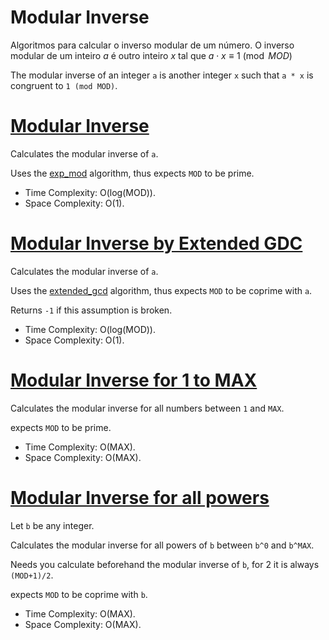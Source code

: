 # Modular Inverse

<!-- DESCRIPTION -->
Algoritmos para calcular o inverso modular de um número. O inverso modular de um inteiro $a$ é outro inteiro $x$ tal que $a \cdot x \equiv 1 \pmod{MOD}$
<!-- DESCRIPTION -->

The modular inverse of an integer `a` is another integer `x` such that `a * x` is congruent to `1 (mod MOD)`.

# [Modular Inverse](modular_inverse.cpp)

Calculates the modular inverse of `a`.

Uses the [exp_mod](/Matemática/Exponenciação%20Modular%20Rápida/exp_mod.cpp) algorithm, thus expects `MOD` to be prime.

* Time Complexity: O(log(MOD)).
* Space Complexity: O(1).

# [Modular Inverse by Extended GDC](modular_inverse_coprime.cpp)

Calculates the modular inverse of `a`.

Uses the [extended_gcd](/Matemática/GCD/extended_gcd.cpp) algorithm, thus expects `MOD` to be coprime with `a`.

Returns `-1` if this assumption is broken.

* Time Complexity: O(log(MOD)).
* Space Complexity: O(1).

# [Modular Inverse for 1 to MAX](modular_inverse_linear.cpp)

Calculates the modular inverse for all numbers between `1` and `MAX`.

expects `MOD` to be prime.

* Time Complexity: O(MAX).
* Space Complexity: O(MAX).

# [Modular Inverse for all powers](modular_inverse_pow.cpp)

Let `b` be any integer.

Calculates the modular inverse for all powers of `b` between `b^0` and `b^MAX`.

Needs you calculate beforehand the modular inverse of `b`, for 2 it is always `(MOD+1)/2`.

expects `MOD` to be coprime with `b`.

* Time Complexity: O(MAX).
* Space Complexity: O(MAX).
